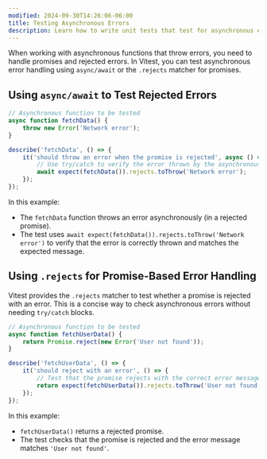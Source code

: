 ```yaml
---
modified: 2024-09-30T14:26:06-06:00
title: Testing Asynchronous Errors
description: Learn how to write unit tests that test for asynchronous errors.
---
```


When working with asynchronous functions that throw errors, you need to handle promises and rejected errors. In Vitest, you can test asynchronous error handling using `async/await` or the `.rejects` matcher for promises.

## Using `async/await` to Test Rejected Errors

```js
// Asynchronous function to be tested
async function fetchData() {
	throw new Error('Network error');
}

describe('fetchData', () => {
	it('should throw an error when the promise is rejected', async () => {
		// Use try/catch to verify the error thrown by the asynchronous function
		await expect(fetchData()).rejects.toThrow('Network error');
	});
});
```

In this example:

- The `fetchData` function throws an error asynchronously (in a rejected promise).
- The test uses `await expect(fetchData()).rejects.toThrow('Network error')` to verify that the error is correctly thrown and matches the expected message.

## Using `.rejects` for Promise-Based Error Handling

Vitest provides the `.rejects` matcher to test whether a promise is rejected with an error. This is a concise way to check asynchronous errors without needing `try/catch` blocks.

```js
// Asynchronous function to be tested
async function fetchUserData() {
	return Promise.reject(new Error('User not found'));
}

describe('fetchUserData', () => {
	it('should reject with an error', () => {
		// Test that the promise rejects with the correct error message
		return expect(fetchUserData()).rejects.toThrow('User not found');
	});
});
```

In this example:

- `fetchUserData()` returns a rejected promise.
- The test checks that the promise is rejected and the error message matches `'User not found'`.
